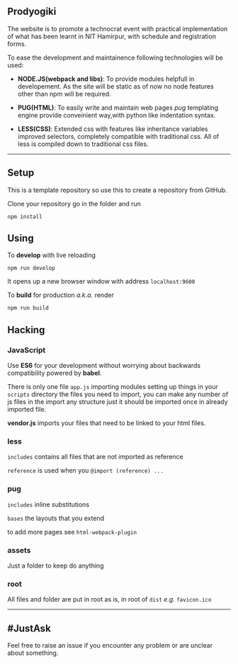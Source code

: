 Prodyogiki
---
The website is to promote a technocrat event with practical implementation of what has been learnt in NIT Hamirpur, with schedule and registration forms.

To ease the development and maintainence following technologies will be used:
+ **NODE.JS(webpack and libs)**: To provide modules helpfull in developement. As the site will be static as of now no node features other than npm will be required.

+ **PUG(HTML)**: To easily write and maintain web pages *pug* templating engine provide conveinient way,with python like indentation syntax.

+ **LESS(CSS)**: Extended css with features like inheritance variables improved selectors, completely compatible with traditional css. All of less is compiled down to traditional css files.


---
## Setup
This is a template repository so use this to create a repository from GitHub.

Clone your repository go in the folder and run
```
npm install
```

## Using
To **develop** with live reloading
```
npm run develop
```
It opens up a new browser window with address `localhost:9600`

To **build** for production _a.k.a._ render
```
npm run build
```


## Hacking

### JavaScript
Use **ES6** for your development without worrying about backwards compatibility powered
by **babel**.

There is only one file `app.js` importing modules setting up things in your `scripts`
directory the files you need to import, you can make any number of js files in the import any
structure just it should be imported once in already imported file.

**vendor.js** imports your files that need to be linked to your html files.

### less
`includes` contains all files that are not imported as reference

`reference` is used when you `@import (reference) ...`

### pug 
`includes` inline substitutions

`bases` the layouts that you extend

to add more pages see `html-webpack-plugin`

### assets
Just a folder to keep do anything

### root
All files and folder are put in root as is, in root of `dist` _e.g._ `favicon.ico`

---
## #JustAsk
Feel free to raise an issue if you encounter any problem or are unclear about something.

